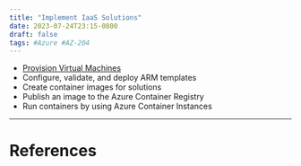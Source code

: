```yaml
---
title: "Implement IaaS Solutions"
date: 2023-07-24T23:15-0800
draft: false
tags: #Azure #AZ-204
---
```


- [Provision Virtual Machines](../provision-virtual-machines/)
- Configure, validate, and deploy ARM templates
- Create container images for solutions
- Publish an image to the Azure Container Registry
- Run containers by using Azure Container Instances

---
# References
